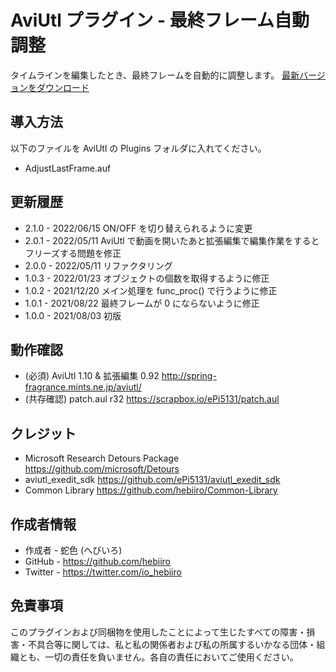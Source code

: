 # AviUtl プラグイン - 最終フレーム自動調整

タイムラインを編集したとき、最終フレームを自動的に調整します。
[最新バージョンをダウンロード](../../releases/latest/)

## 導入方法

以下のファイルを AviUtl の Plugins フォルダに入れてください。
* AdjustLastFrame.auf

## 更新履歴

* 2.1.0 - 2022/06/15 ON/OFF を切り替えられるように変更
* 2.0.1 - 2022/05/11 AviUtl で動画を開いたあと拡張編集で編集作業をするとフリーズする問題を修正
* 2.0.0 - 2022/05/11 リファクタリング
* 1.0.3 - 2022/01/23 オブジェクトの個数を取得するように修正
* 1.0.2 - 2021/12/20 メイン処理を func_proc() で行うように修正
* 1.0.1 - 2021/08/22 最終フレームが 0 にならないように修正
* 1.0.0 - 2021/08/03 初版

## 動作確認

* (必須) AviUtl 1.10 & 拡張編集 0.92 http://spring-fragrance.mints.ne.jp/aviutl/
* (共存確認) patch.aul r32 https://scrapbox.io/ePi5131/patch.aul

## クレジット

* Microsoft Research Detours Package https://github.com/microsoft/Detours
* aviutl_exedit_sdk https://github.com/ePi5131/aviutl_exedit_sdk
* Common Library https://github.com/hebiiro/Common-Library

## 作成者情報
 
* 作成者 - 蛇色 (へびいろ)
* GitHub - https://github.com/hebiiro
* Twitter - https://twitter.com/io_hebiiro

## 免責事項

このプラグインおよび同梱物を使用したことによって生じたすべての障害・損害・不具合等に関しては、私と私の関係者および私の所属するいかなる団体・組織とも、一切の責任を負いません。各自の責任においてご使用ください。
